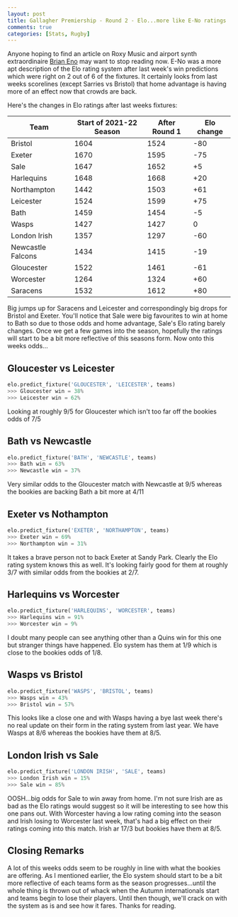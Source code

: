 ```yaml
---
layout: post
title: Gallagher Premiership - Round 2 - Elo...more like E-No ratings
comments: true
categories: [Stats, Rugby]
---
```


Anyone hoping to find an article on Roxy Music and airport synth extraordinaire [Brian Eno](https://www.youtube.com/watch?v=vNwYtllyt3Q) may want to stop reading now. E-No was a more apt description of the Elo rating system after last week's win predictions which were right on 2 out of 6 of the fixtures. It certainly looks from last weeks scorelines (except Sarries vs Bristol) that home advantage is having more of an effect now that crowds are back. 

Here's the changes in Elo ratings after last weeks fixtures: 


| Team   | Start of 2021-22 Season  | After Round 1  | Elo change  |
| -------|------------------------|----------------------------|---------|
Bristol | 1604 | 1524 | -80
Exeter | 1670 | 1595 | -75
Sale | 1647 | 1652 | +5
Harlequins | 1648 | 1668 | +20
Northampton | 1442 | 1503 | +61
Leicester | 1524 | 1599 | +75
Bath | 1459 | 1454 | -5
Wasps | 1427 | 1427 | 0
London Irish | 1357 | 1297 | -60
Newcastle Falcons | 1434 | 1415 | -19
Gloucester | 1522 | 1461 | -61
Worcester | 1264 | 1324 | +60
Saracens | 1532 | 1612 | +80

Big jumps up for Saracens and Leicester and correspondingly big drops for Bristol and Exeter. You'll notice that Sale were big favourites to win at home to Bath so due to those odds and home advantage, Sale's Elo rating barely changes. Once we get a few games into the season, hopefully the ratings will start to be a bit more reflective of this seasons form. Now onto this weeks odds...

## Gloucester vs Leicester
```python
elo.predict_fixture('GLOUCESTER', 'LEICESTER', teams)
>>> Gloucester win = 38%
>>> Leicester win = 62%
```  
Looking at roughly 9/5 for Gloucester which isn't too far off the bookies odds of 7/5

## Bath vs Newcastle
```python
elo.predict_fixture('BATH', 'NEWCASTLE', teams)
>>> Bath win = 63%
>>> Newcastle win = 37%
```  
Very similar odds to the Gloucester match with Newcastle at 9/5 whereas the bookies are backing Bath a bit more at 4/11  

## Exeter vs Nothampton
```python 
elo.predict_fixture('EXETER', 'NORTHAMPTON', teams)
>>> Exeter win = 69%
>>> Northampton win = 31%
```  
It takes a brave person not to back Exeter at Sandy Park. Clearly the Elo rating system knows this as well. It's looking fairly good for them at roughly 3/7 with similar odds from the bookies at 2/7.  

## Harlequins vs Worcester
```python 
elo.predict_fixture('HARLEQUINS', 'WORCESTER', teams)
>>> Harlequins win = 91%
>>> Worcester win = 9%
```  
I doubt many people can see anything other than a Quins win for this one but stranger things have happened. Elo system has them at 1/9 which is close to the bookies odds of 1/8.


## Wasps vs Bristol
```python
elo.predict_fixture('WASPS', 'BRISTOL', teams)
>>> Wasps win = 43%
>>> Bristol win = 57%
```  
This looks like a close one and with Wasps having a bye last week there's no real update on their form in the rating system from last year. We have Wasps at 8/6 whereas the bookies have them at 8/5.  

## London Irish vs Sale
```python
elo.predict_fixture('LONDON IRISH', 'SALE', teams)
>>> London Irish win = 15%
>>> Sale win = 85%
```  
OOSH...big odds for Sale to win away from home. I'm not sure Irish are as bad as the Elo ratings would suggest so it will be interesting to see how this one pans out. With Worcester having a low rating coming into the season and Irish losing to Worcester last week, that's had a big effect on their ratings coming into this match. Irish ar 17/3 but bookies have them at 8/5. 


## Closing Remarks  
A lot of this weeks odds seem to be roughly in line with what the bookies are offering. As I mentioned earlier, the Elo system should start to be a bit more reflective of each teams form as the season progresses...until the whole thing is thrown out of whack when the Autumn internationals start and teams begin to lose their players. Until then though, we'll crack on with the system as is and see how it fares. Thanks for reading.
